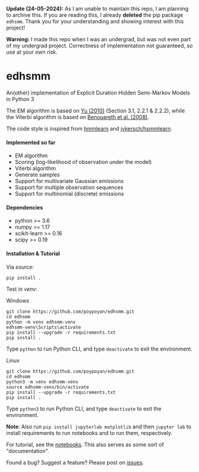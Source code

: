 **Update (24-05-2024):** As I am unable to maintain this repo, I am planning to archive this. If you are reading this, I already **deleted** the pip package `edhsmm`. Thank you for your understanding and showing interest with this project!

**Warning:** I made this repo when I was an undergrad, but was not even part of my undergrad project. Correctness of implementation not guaranteed, so use at your own risk.

# edhsmm
An(other) implementation of Explicit Duration Hidden Semi-Markov Models in Python 3

The EM algorithm is based on [Yu (2010)](https://www.sciencedirect.com/science/article/pii/S0004370209001416) (Section 3.1, 2.2.1 & 2.2.2), while the Viterbi algorithm is based on [Benouareth et al. (2008)](https://link.springer.com/article/10.1155/2008/247354).

The code style is inspired from [hmmlearn](https://github.com/hmmlearn/hmmlearn) and [jvkersch/hsmmlearn](https://github.com/jvkersch/hsmmlearn).

#### Implemented so far
- EM algorithm
- Scoring (log-likelihood of observation under the model)
- Viterbi algorithm
- Generate samples
- Support for multivariate Gaussian emissions
- Support for multiple observation sequences
- Support for multinomial (discrete) emissions

#### Dependencies
- python >= 3.6
- numpy >= 1.17
- scikit-learn >= 0.16
- scipy >= 0.19

#### Installation & Tutorial
Via *source*:
```console
pip install .
```

Test in *venv*:

Windows
```console
git clone https://github.com/poypoyan/edhsmm.git
cd edhsmm
python -m venv edhsmm-venv
edhsmm-venv\Scripts\activate
pip install --upgrade -r requirements.txt
pip install .
```
Type `python` to run Python CLI, and type `deactivate` to exit the environment.

Linux
```console
git clone https://github.com/poypoyan/edhsmm.git
cd edhsmm
python3 -m venv edhsmm-venv
source edhsmm-venv/bin/activate
pip install --upgrade -r requirements.txt
pip install .
```
Type `python3` to run Python CLI, and type `deactivate` to exit the environment.

**Note**: Also run `pip install jupyterlab matplotlib` and then `jupyter lab` to install requirements to run notebooks and to run them, respectively.

For tutorial, see the [notebooks](notebooks). This also serves as some sort of "documentation".

Found a bug? Suggest a feature? Please post on [issues](https://github.com/poypoyan/edhmm/issues).
